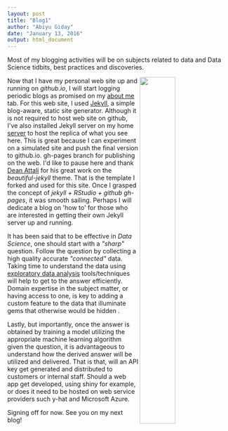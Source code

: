 ```yaml
---
layout: post
title: "Blog1"
author: "Abiyu Giday"
date: "January 13, 2016"
output: html_document
---
```


Most of my blogging activities will be on subjects related to data and Data Science tidbits, best practices and discoveries. 

<img src="https://qph.is.quoracdn.net/main-qimg-3504cc03d0a1581096eba9ef97cfd7eb?convert_to_webp=true" align="right" width="40%" height="45%" />

Now that I have my personal web site up and running on _github.io_, I will start logging periodic blogs as promised on my [about me](http://abiyug.github.io/aboutme) tab. For this web site, I used [Jekyll](http://jekyllrb.com/),  a simple blog-aware, static site generator.  Although it is not required to host web site on github, I've also installed Jekyll server on my home [server](http://jekyllrb.com/docs/installation/) to host the replica of what you see here.  This is great because I can experiment on a simulated site and push the final version to github.io. gh-pages branch for publishing on the web. I'd like to pause here and thank [Dean Attali](http://deanattali.com/) for his great work on the *beautiful-jekyll* theme. That is the template I forked and used for this site.  Once I grasped the concept of _jekyll + RStudio + github gh-pages_, it was smooth sailing.  Perhaps I will dedicate a blog on 'how to'  for those who are interested in getting their own Jekyll server up and running.

It has been said that to be effective in _Data Science_,  one should start with a  *"sharp"* question. Follow the question by collecting a high quality accurate *"connected"* data.  Taking time to understand the data using  [exploratory data analysis](https://leanpub.com/exdata) tools/techniques will help to get to the answer efficiently.  Domain expertise in the subject matter, or having access to one,  is key to adding a custom feature to the data that illuminate gems that otherwise would be hidden . 

Lastly, but importantly, once the answer is obtained by training a model utilizing the appropriate machine learning algorithm given the question, it is advantageous to understand how the derived answer will be utilized and delivered. That is that, will an API key get generated and distributed to customers or internal staff. Should a web app get developed, using shiny for example,  or does it need to be hosted on web service providers such  y-hat and Microsoft Azure. 

Signing off for now. See you on my next blog!
